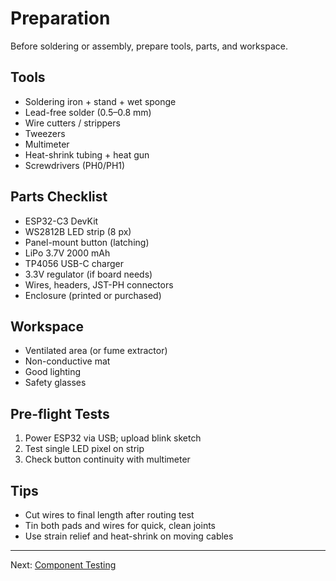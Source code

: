 # Preparation

Before soldering or assembly, prepare tools, parts, and workspace.

## Tools
- Soldering iron + stand + wet sponge
- Lead-free solder (0.5–0.8 mm)
- Wire cutters / strippers
- Tweezers
- Multimeter
- Heat-shrink tubing + heat gun
- Screwdrivers (PH0/PH1)

## Parts Checklist
- ESP32-C3 DevKit
- WS2812B LED strip (8 px)
- Panel-mount button (latching)
- LiPo 3.7V 2000 mAh
- TP4056 USB-C charger
- 3.3V regulator (if board needs)
- Wires, headers, JST-PH connectors
- Enclosure (printed or purchased)

## Workspace
- Ventilated area (or fume extractor)
- Non-conductive mat
- Good lighting
- Safety glasses

## Pre-flight Tests
1. Power ESP32 via USB; upload blink sketch
2. Test single LED pixel on strip
3. Check button continuity with multimeter

## Tips
- Cut wires to final length after routing test
- Tin both pads and wires for quick, clean joints
- Use strain relief and heat-shrink on moving cables

---

Next: [Component Testing](testing.md)